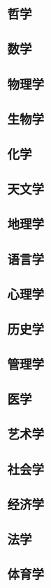 # 哲学

# 数学

# 物理学

# 生物学

# 化学

# 天文学

# 地理学

# 语言学

# 心理学

# 历史学

# 管理学

# 医学

# 艺术学

# 社会学

# 经济学

# 法学

# 体育学
